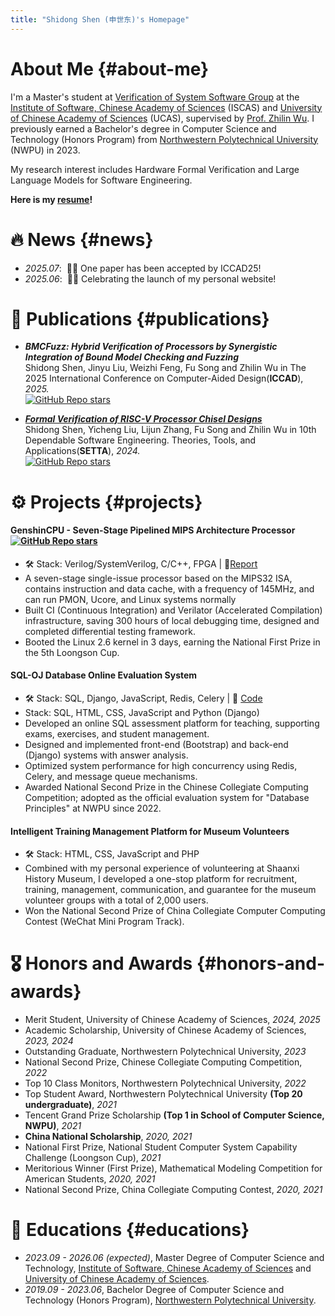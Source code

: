 ```yaml
---
title: "Shidong Shen (申世东)'s Homepage"
---
```


# About Me {#about-me}

I'm a Master's student at [Verification of System Software Group](https://versys.ios.ac.cn/) at the [Institute of Software, Chinese Academy of Sciences](https://www.iscas.ac.cn) (ISCAS) and [University of Chinese Academy of Sciences](https://www.ucas.ac.cn) (UCAS), supervised by [Prof. Zhilin Wu](https://lcs.ios.ac.cn/~wuzl/). I previously earned a Bachelor's degree in Computer Science and Technology (Honors Program) from [Northwestern Polytechnical University](https://www.nwpu.edu.cn) (NWPU) in 2023. 


My research interest includes Hardware Formal Verification and Large Language Models for Software Engineering. 

**Here is my [resume](files/Shidong.pdf)!**

# 🔥 News {#news}
- *2025.07*: &nbsp;🎉🎉 One paper has been accepted by ICCAD25!
- *2025.06*: &nbsp;🎉🎉 Celebrating the launch of my personal website!
<!-- - *2024.09*: &nbsp;🎉🎉 TBD.  -->

# 📝 Publications {#publications}

- ***BMCFuzz: Hybrid Verification of Processors by Synergistic Integration of Bound Model Checking and Fuzzing*** <br>
  Shidong Shen, Jinyu Liu, Weizhi Feng, Fu Song and Zhilin Wu in The 2025 International Conference on Computer-Aided Design(**ICCAD**), *2025.* <br> <a href="https://github.com/iscas-versys/BMCFuzz" class="no-trailing-icon"><img alt="GitHub Repo stars" src="https://img.shields.io/github/stars/iscas-versys/BMCFuzz?style=flat-square&logo=github&label=GitHub%20Stars&labelColor=black"></a>

- ***[Formal Verification of RISC-V Processor Chisel Designs](https://link.springer.com/chapter/10.1007/978-981-96-0602-3_8)*** <br>
  Shidong Shen, Yicheng Liu, Lijun Zhang, Fu Song and Zhilin Wu in 10th Dependable Software Engineering. Theories, Tools, and Applications(**SETTA**), *2024.* <br> <a href="https://github.com/iscas-tis/riscv-spec-core" class="no-trailing-icon"><img alt="GitHub Repo stars" src="https://img.shields.io/github/stars/iscas-tis/riscv-spec-core?style=flat-square&logo=github&label=GitHub%20Stars&labelColor=black"></a>

# ⚙️ Projects  {#projects}
#### GenshinCPU - Seven-Stage Pipelined MIPS Architecture Processor   <a href="https://github.com/gilgamsh/GenshinCPU" class="no-trailing-icon"><img alt="GitHub Repo stars" src="https://img.shields.io/github/stars/gilgamsh/GenshinCPU?style=flat-square&logo=github&label=GitHub%20Stars&labelColor=black"></a> 
- 🛠️ Stack: Verilog/SystemVerilog, C/C++, FPGA | 📕[Report](files/GenshinCPU_designreport.pdf)
- A seven-stage single-issue processor based on the MIPS32 ISA, contains instruction and data cache, with a frequency of 145MHz, and can run PMON, Ucore, and Linux systems normally
- Built CI (Continuous Integration) and Verilator (Accelerated Compilation) infrastructure, saving 300 hours of local debugging time, designed and completed differential testing framework.
- Booted the Linux 2.6 kernel in 3 days, earning the National First Prize in the 5th Loongson Cup.

#### SQL-OJ Database Online Evaluation System 
- 🛠️ Stack: SQL, Django, JavaScript, Redis, Celery  |  🔗 [Code](https://github.com/NPU-SQL-OJ/npu-sql-oj-django)
- Stack: SQL, HTML, CSS, JavaScript and Python (Django)
- Developed an online SQL assessment platform for  teaching, supporting exams, exercises, and student management.
- Designed and implemented front-end (Bootstrap) and back-end (Django) systems with answer analysis.
- Optimized system performance for high concurrency using Redis, Celery, and message queue mechanisms.
- Awarded National Second Prize in the Chinese Collegiate Computing Competition; adopted as the official evaluation system for "Database Principles" at NWPU since 2022.

#### Intelligent Training Management Platform for Museum Volunteers
- 🛠️ Stack: HTML, CSS, JavaScript and PHP
- Combined with my personal experience of volunteering at Shaanxi History Museum, I developed a one-stop platform for recruitment, training, management, communication, and guarantee for the museum volunteer groups with a total of 2,000 users.
- Won the National Second Prize of China Collegiate Computer Computing Contest (WeChat Mini Program Track).
# 🎖 Honors and Awards {#honors-and-awards}
<!-- - *2021.10* Lorem ipsum dolor sit amet, consectetur adipiscing elit. Vivamus ornare aliquet ipsum, ac tempus justo dapibus sit amet. 
- *2021.09* Lorem ipsum dolor sit amet, consectetur adipiscing elit. Vivamus ornare aliquet ipsum, ac tempus justo dapibus sit amet.  -->
<!-- - AVIC First Class Scholarship, Northwestern Polytechnical University, *2022* -->
- Merit Student, University of Chinese Academy of Sciences, *2024, 2025*
- Academic Scholarship, University of Chinese Academy of Sciences, *2023, 2024*
- Outstanding Graduate, Northwestern Polytechnical University, *2023*
- National Second Prize, Chinese Collegiate Computing Competition, *2022*
- Top 10 Class Monitors, Northwestern Polytechnical University, *2022*
- Top Student Award, Northwestern Polytechnical University **(Top 20 undergraduate)**, *2021*
- Tencent Grand Prize Scholarship **(Top 1 in School of Computer Science, NWPU)**, *2021*
- **China National Scholarship**, *2020, 2021*
- National First Prize, National Student Computer System Capability Challenge (Loongson Cup), *2021*
- Meritorious Winner (First Prize), Mathematical Modeling Competition for American Students, *2020, 2021*
- National Second Prize, China Collegiate Computing Contest, *2020, 2021*
# 📖 Educations {#educations}
- *2023.09 - 2026.06 (expected)*, Master Degree of Computer Science and Technology, [Institute of Software, Chinese Academy of Sciences](https://www.iscas.ac.cn) and [University of Chinese Academy of Sciences](https://www.ucas.ac.cn).
- *2019.09 - 2023.06*, Bachelor Degree of Computer Science and Technology (Honors Program), [Northwestern Polytechnical University](https://www.nwpu.edu.cn). 

<!-- # 💬 Invited Talks {#invited-talks}
- *2021.06*, Lorem ipsum dolor sit amet, consectetur adipiscing elit. Vivamus ornare aliquet ipsum, ac tempus justo dapibus sit amet. 
- *2021.03*, Lorem ipsum dolor sit amet, consectetur adipiscing elit. Vivamus ornare aliquet ipsum, ac tempus justo dapibus sit amet.  \| [\[video\]](https://github.com/) -->

<!-- # 💻 Internships {#internships}
- *2019.05 - 2020.02*, [Lorem](https://github.com/), China. -->
<div style="width: 20em; margin: 0 auto;">
  <script type="text/javascript" id="clustrmaps" src="//clustrmaps.com/map_v2.js?d=jOmuWcrs8vHPpB4re6ett820lzTzqdXhcoVzx1pZRbI&cl=ffffff&w=a"></script>
</div>